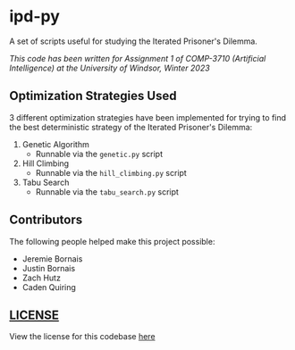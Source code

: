 # ipd-py

A set of scripts useful for studying the Iterated Prisoner's Dilemma.

*This code has been written for Assignment 1 of COMP-3710 (Artificial Intelligence) at the University of Windsor, Winter 2023*

## Optimization Strategies Used

3 different optimization strategies have been implemented for trying to find the best deterministic strategy of the Iterated Prisoner's Dilemma:

1. Genetic Algorithm
    - Runnable via the `genetic.py` script
2. Hill Climbing
    - Runnable via the `hill_climbing.py` script
3. Tabu Search
    - Runnable via the `tabu_search.py` script

## Contributors

The following people helped make this project possible:

- Jeremie Bornais
- Justin Bornais
- Zach Hutz
- Caden Quiring

## [LICENSE](LICENSE)

View the license for this codebase [here](LICENSE)
